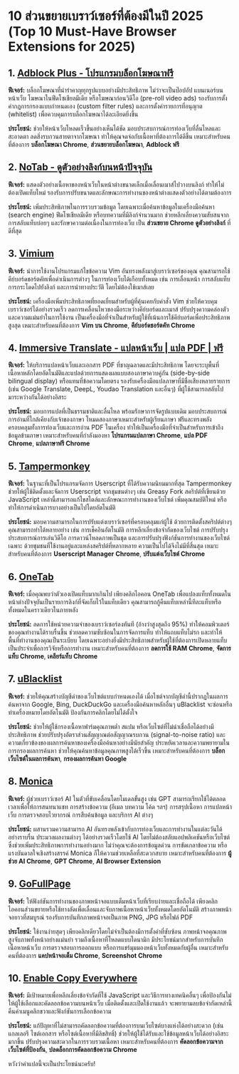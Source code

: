 # 10 ส่วนขยายเบราว์เซอร์ที่ต้องมีในปี 2025 (Top 10 Must-Have Browser Extensions for 2025)

## 1. [Adblock Plus - โปรแกรมบล็อกโฆษณาฟรี](https://chromewebstore.google.com/detail/cfhdojbkjhnklbpkdaibdccddilifddb)

**ฟีเจอร์:** บล็อกโฆษณาที่น่ารำคาญทุกรูปแบบอย่างมีประสิทธิภาพ ไม่ว่าจะเป็นป๊อปอัป แบนเนอร์บนหน้าเว็บ โฆษณาในฟีดโซเชียลมีเดีย หรือโฆษณาก่อนวิดีโอ (pre-roll video ads) รองรับการตั้งค่ากฎการกรองแบบกำหนดเอง (custom filter rules) และการตั้งค่ารายการที่อนุญาต (whitelist) เพื่อควบคุมการบล็อกโฆษณาได้ละเอียดยิ่งขึ้น

**ประโยชน์:** ช่วยให้หน้าเว็บโหลดเร็วขึ้นอย่างเห็นได้ชัด มอบประสบการณ์การท่องเว็บที่ลื่นไหลและสะอาดตา ลดสิ่งรบกวนสายตาจากโฆษณา ทำให้คุณจดจ่อกับเนื้อหาที่ต้องการได้ดีขึ้น เหมาะสำหรับคนที่ต้องการ **บล็อกโฆษณา Chrome**, **ส่วนขยายบล็อกโฆษณา**, **Adblock ฟรี**

## 2. [NoTab - ดูตัวอย่างลิงก์บนหน้าปัจจุบัน](https://notab.wand.tools)

**ฟีเจอร์:** แสดงตัวอย่างเนื้อหาของหน้าเว็บในหน้าต่างขนาดเล็กเมื่อเลื่อนเมาส์ไปวางบนลิงก์ ทำให้ไม่ต้องเปิดแท็บใหม่ รองรับการปรับขนาดและลักษณะการทำงานของหน้าต่างแสดงตัวอย่างได้ตามต้องการ

**ประโยชน์:** เพิ่มประสิทธิภาพในการรวบรวมข้อมูล โดยเฉพาะเมื่อค้นหาข้อมูลในเครื่องมือค้นหา (search engine) ฟีดโซเชียลมีเดีย หรือบทความที่มีลิงก์จำนวนมาก ช่วยหลีกเลี่ยงความสับสนจากการสลับแท็บบ่อยๆ และรักษาความต่อเนื่องในการท่องเว็บ เป็น **ส่วนขยาย Chrome ดูตัวอย่างลิงก์** ที่ดีที่สุด

## 3. [Vimium](https://chromewebstore.google.com/detail/vimium/dbepggeogbaibhgnhhndojpepiihcmeb)

**ฟีเจอร์:** นำการใช้งานโปรแกรมแก้ไขข้อความ Vim อันทรงพลังมาสู่เบราว์เซอร์ของคุณ คุณสามารถใช้คีย์บอร์ดชอร์ตคัทเพื่อดำเนินการต่างๆ ในการท่องเว็บได้เกือบทั้งหมด เช่น การเลื่อนหน้า การสลับแท็บ การกระโดดไปยังลิงก์ และการนำทางประวัติ โดยไม่ต้องใช้เมาส์เลย

**ประโยชน์:** เครื่องมือเพิ่มประสิทธิภาพที่ยอดเยี่ยมสำหรับผู้ที่คุ้นเคยกับคำสั่ง Vim ช่วยให้ควบคุมเบราว์เซอร์ได้อย่างรวดเร็ว ลดการเคลื่อนไหวของมือระหว่างคีย์บอร์ดและเมาส์ ปรับปรุงความคล่องตัวและความแม่นยำในการใช้งาน เป็นเครื่องมือที่จำเป็นสำหรับผู้ใช้ที่เน้นการใช้คีย์บอร์ดเพื่อประสิทธิภาพสูงสุด เหมาะสำหรับคนที่ต้องการ **Vim บน Chrome**, **คีย์บอร์ดชอร์ตคัท Chrome**

## 4. [Immersive Translate - แปลหน้าเว็บ | แปล PDF | ฟรี](https://chromewebstore.google.com/detail/bpoadfkcbjbfhfodiogcnhhhpibjhbnh)

**ฟีเจอร์:** ให้บริการแปลหน้าเว็บและเอกสาร PDF ที่ชาญฉลาดและมีประสิทธิภาพ โดยจะระบุพื้นที่เนื้อหาหลักโดยอัตโนมัติและแปลด้วยการแสดงผลแบบสองภาษาควบคู่กัน (side-by-side bilingual display) หรือแทนที่ข้อความโดยตรง รองรับเครื่องมือแปลภาษาที่มีชื่อเสียงหลายรายการ (เช่น Google Translate, DeepL, Youdao Translation และอื่นๆ) ที่ผู้ใช้สามารถสลับไปมาระหว่างกันได้อย่างอิสระ

**ประโยชน์:** มอบการแปลที่เป็นธรรมชาติและลื่นไหล พร้อมรักษาการจัดรูปแบบเดิม มอบประสบการณ์การอ่านที่ใกล้เคียงกับเจ้าของภาษา โหมดสองภาษาเหมาะสำหรับผู้เรียนภาษา ฟรีและทรงพลัง ครอบคลุมทั้งการท่องเว็บและการอ่าน PDF ในเครื่อง ทำให้เป็นเครื่องมือที่จำเป็นสำหรับการเข้าถึงข้อมูลข้ามภาษา เหมาะสำหรับคนที่กำลังมองหา **โปรแกรมแปลภาษา Chrome**, **แปล PDF Chrome**, **แปลภาษาฟรี Chrome**

## 5. [Tampermonkey](https://chromewebstore.google.com/detail/dhdgffkkebhmkfjojejmpbldmpobfkfo)

**ฟีเจอร์:** ในฐานะที่เป็นโปรแกรมจัดการ Userscript ที่ได้รับความนิยมมากที่สุด Tampermonkey ช่วยให้ผู้ใช้ติดตั้งและจัดการ Userscript จากชุมชนต่างๆ เช่น Greasy Fork สคริปต์ที่เขียนด้วย JavaScript เหล่านี้สามารถแก้ไขสไตล์และลักษณะการทำงานของเว็บไซต์ เพิ่มคุณสมบัติใหม่ หรือทำให้การดำเนินการบางอย่างเป็นไปโดยอัตโนมัติ

**ประโยชน์:** มอบความสามารถในการปรับแต่งเบราว์เซอร์ที่ครอบคลุมแก่ผู้ใช้ ด้วยการติดตั้งสคริปต์ต่างๆ คุณสามารถทำได้หลายอย่าง เช่น การเช็คอินอัตโนมัติ การหลีกเลี่ยงข้อจำกัดของเว็บไซต์ การปรับปรุงประสบการณ์การเล่นวิดีโอ การดาวน์โหลดภาพเป็นชุด และการปรับปรุงฟังก์ชันการทำงานของเว็บไซต์เฉพาะ ด้วยชุมชนที่ใช้งานอยู่และแหล่งสคริปต์ที่หลากหลาย ความเป็นไปได้จึงไม่มีที่สิ้นสุด เหมาะสำหรับคนที่ต้องการ **Userscript Manager Chrome**, **ปรับแต่งเว็บไซต์ Chrome**

## 6. [OneTab](https://chromewebstore.google.com/detail/onetab/chphlpgkkbolifaimnlloiipkdnihall)

**ฟีเจอร์:** เมื่อคุณพบว่าตัวเองเปิดแท็บมากเกินไป เพียงคลิกไอคอน OneTab เพื่อแปลงแท็บทั้งหมดในหน้าต่างปัจจุบันเป็นรายการลิงก์ที่จัดเก็บไว้ในแท็บเดียว คุณสามารถกู้คืนแท็บเหล่านี้ทีละแท็บหรือทั้งหมดในคราวเดียวในภายหลัง

**ประโยชน์:** ลดการใช้หน่วยความจำของเบราว์เซอร์ลงทันที (อ้างว่าสูงสุดถึง 95%) ทำให้คอมพิวเตอร์ของคุณทำงานได้ราบรื่นขึ้น ช่วยลดความซับซ้อนในการจัดการแท็บ ทำให้แถบแท็บไม่รก และทำให้พื้นที่ทำงานของคุณเป็นระเบียบ โดยเฉพาะอย่างยิ่งมีประสิทธิภาพสำหรับผู้ใช้ที่ต้องการเปิดหลายแท็บเป็นประจำเพื่อการวิจัยหรือการทำงาน เหมาะสำหรับคนที่ต้องการ **ลดการใช้ RAM Chrome**, **จัดการแท็บ Chrome**, **เคลียร์แท็บ Chrome**

## 7. [uBlacklist](https://chromewebstore.google.com/detail/ublacklist/pncfbmialoiaghdehhbnbhkkgmjanfhe)

**ฟีเจอร์:** ช่วยให้คุณสร้างบัญชีดำของเว็บไซต์แบบกำหนดเองได้ เมื่อไซต์จากบัญชีดำนี้ปรากฏในผลการค้นหาจาก Google, Bing, DuckDuckGo และเครื่องมือค้นหาหลักอื่นๆ uBlacklist จะซ่อนหรือทำเครื่องหมายโดยอัตโนมัติ ป้องกันการคลิกโดยไม่ได้ตั้งใจ

**ประโยชน์:** ช่วยให้ผู้ใช้กรองเนื้อหาฟาร์มคุณภาพต่ำ สแปม หรือเว็บไซต์ที่ไม่น่าเชื่อถือได้อย่างมีประสิทธิภาพ ช่วยปรับปรุงอัตราส่วนสัญญาณต่อสัญญาณรบกวน (signal-to-noise ratio) และความเกี่ยวข้องของผลการค้นหาของเครื่องมือค้นหาอย่างมีนัยสำคัญ ประหยัดเวลาและความพยายามในการกรองผลการค้นหา ช่วยให้คุณค้นหาข้อมูลคุณภาพสูงได้เร็วขึ้น เหมาะสำหรับคนที่ต้องการ **บล็อกเว็บไซต์ในผลการค้นหา**, **กรองผลการค้นหา Google**

## 8. [Monica](https://chromewebstore.google.com/detail/ofpnmcalabcbjgholdjcjblkibolbppb)

**ฟีเจอร์:** ผู้ช่วยเบราว์เซอร์ AI ในตัวที่ขับเคลื่อนโดยโมเดลขั้นสูง เช่น GPT สามารถเรียกใช้ได้ตลอดเวลาเพื่อให้การสนทนาแชท การสร้างข้อความ (อีเมล บทความ โค้ด ฯลฯ) การสรุปเนื้อหา การแปลหน้าเว็บ การตรวจสอบไวยากรณ์ การสืบค้นข้อมูล และบริการ AI ต่างๆ

**ประโยชน์:** ผสานรวมความสามารถ AI อันทรงพลังเข้ากับการท่องเว็บและการทำงานในแต่ละวันได้อย่างราบรื่น ประมวลผลงานต่างๆ ได้อย่างรวดเร็วโดยใช้ AI โดยไม่ต้องสลับแอปพลิเคชันหรือเว็บไซต์ ซึ่งช่วยเพิ่มประสิทธิภาพการทำงานอย่างมาก ไม่ว่าคุณจะต้องการข้อมูลด่วน การขัดเกลาข้อความ หรือแรงบันดาลใจเชิงสร้างสรรค์ Monica ก็ให้ความช่วยเหลือที่สะดวกสบาย เหมาะสำหรับคนที่ต้องการ **ผู้ช่วย AI Chrome**, **GPT Chrome**, **AI Browser Extension**

## 9. [GoFullPage](https://chromewebstore.google.com/detail/fdpohaocaechififmbbbbbknoalclacl)

**ฟีเจอร์:** ให้ฟังก์ชันการทำงานของภาพหน้าจอแบบเต็มหน้าเว็บที่เรียบง่ายและเชื่อถือได้ เพียงคลิกไอคอนส่วนขยายหรือใช้ทางลัดเพื่อเลื่อนและจับภาพเนื้อหาหน้าเว็บทั้งหมดโดยอัตโนมัติ สร้างภาพหน้าจอยาวที่สมบูรณ์ รองรับการบันทึกภาพหน้าจอเป็นภาพ PNG, JPG หรือไฟล์ PDF

**ประโยชน์:** ใช้งานง่ายสุดๆ เพียงคลิกเดียวโดยไม่จำเป็นต้องมีการตั้งค่าที่ซับซ้อน ภาพหน้าจอคุณภาพสูงจับภาพทั้งหน้าอย่างแม่นยำ รวมถึงเนื้อหาที่โหลดแบบไดนามิก มีประโยชน์มากสำหรับการบันทึกเนื้อหาหน้าเว็บ การตรวจสอบการออกแบบ หรือการแชร์มุมมองหน้าเว็บทั้งหมดกับผู้อื่น เหมาะสำหรับคนที่ต้องการ **แคปหน้าจอเต็ม Chrome**, **Screenshot Chrome**

## 10. [Enable Copy Everywhere](https://chromewebstore.google.com/detail/nahkcohcfljjjkhdcbfdphegdoiflbjd)

**ฟีเจอร์:** มีเป้าหมายเพื่อหลีกเลี่ยงข้อจำกัดที่ใช้ JavaScript และวิธีการทางเทคนิคอื่นๆ เพื่อป้องกันไม่ให้ผู้ใช้เลือกและคัดลอกข้อความบนหน้าเว็บ เมื่อติดตั้งและเปิดใช้งานแล้ว จะพยายามลบข้อจำกัดเหล่านี้ คืนค่าเมนูคลิกขวาและฟังก์ชันการเลือกข้อความ

**ประโยชน์:** แก้ปัญหาที่ไม่สามารถคัดลอกข้อความที่ต้องการบนเว็บไซต์บางแห่งได้อย่างสะดวก (เช่น แกลเลอรี ไซต์เอกสาร หรือไซต์เนื้อหาที่มีลิขสิทธิ์) ช่วยให้ผู้ใช้ได้รับและใช้ข้อมูลหน้าเว็บได้อย่างอิสระมากขึ้น ปรับปรุงความสะดวกในการรวบรวมเนื้อหา เหมาะสำหรับคนที่ต้องการ **คัดลอกข้อความจากเว็บไซต์ที่ป้องกัน**, **ปลดล็อกการคัดลอกข้อความ Chrome**

หวังว่าคำแปลนี้จะเป็นประโยชน์นะครับ!
